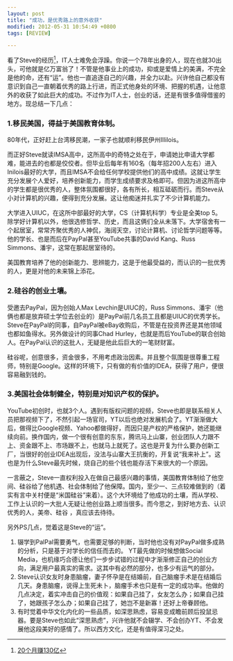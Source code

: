 ```yaml
---
layout: post
title: "成功，是优秀路上的意外收获"
modified: 2012-05-31 10:54:49 +0800
tags: [REVIEW]

---
```


看了Steve的经历[^This book]，IT人士难免会浮躁。你说一个78年出身的人，现在也就30出头，可他就是亿万富翁了！不管是他事业上的成功，抑或是爱情上的美满，不完全是他的命，还有“运”。他也一直追逐自己的兴趣，并全力以赴。兴许他自己都没有意识到自己一直朝着优秀的路上行进，而正式他身处的环境、把握的机遇，让他意外的收获了如此巨大的成功。不过作为IT人士，创业的话，还是有很多值得借鉴的地方。现总结一下几点： 
 
### 1.移民美国，得益于美国教育体制。 

80年代，正好赶上台湾移民潮，一家子也就顺利移民伊州Illilois。 

而正好Steve就读IMSA高中，这所高中的奇特之处在于，申请她比申请大学都难，能进去的也都是佼佼者。但毕业后每年有160名（每年招200人左右）进入Inilois最好的大学，而且IMSA不会给任何学校提供他们的高中成绩。这就让学生充分发展个人爱好，培养创新能力，而学生成绩要求及格即可。但因为进这所高中的学生都是很优秀的人，整体氛围都很好，各有所长，相互砥砺而行。而Steve从小对计算机的兴趣，便得到充分发展。这让他痴迷并扎实了不少计算机能力。 

大学进入UIUC，在这所中部最好的大学，CS（计算机科学）专业是全美top 5。除学好计算机以外，他很选修哲学、历史，而且这俩们全从未落下。大学宿舍有一个起居室，常常齐聚优秀的人神侃，海阔天空，讨论计算机、讨论哲学问题等等。他的学长、也是而后在PayPal甚至YouTube共事的David Kang、Russ Simmons、潘宇，这常在那起居室待的。 

美国教育培养了他的创新能力、思辨能力，这是于他最受益的，而认识的一批优秀的人，更是对他的未来锦上添花。 
 
### 2.硅谷的创业土壤。 
 
受邀去PayPal，因为创始人Max Levchin是UIUC的，Russ Simmons、潘宇（他俩也都是放弃硕士学位去创业的）是PayPal前几名员工且都是UIUC的优秀学长。Steve在PayPal的同事，自PayPal被eBay收购后，不管是在投资界还是其他领域也都如鱼得水。另外做设计的同事Chad Hurley，也就是而后YouTube的联合创始人。在PayPal认识的这批人，无疑是他此后巨大的一笔财财富。

硅谷呢，创意很多，资金很多，不用考虑政治因素。并且整个氛围是很尊重工程师，特别是Google。这样的环境下，只有做的有价值的IDEA，获得了用户，便很容易融到钱的。 
 
 
### 3.美国社会体制健全，特别是对知识产权的保护。 
 
YouTube初创时，也就3个人。遇到有版权问题的视频，Steve也即是联系相关人员把那视频下了，不然引起一场官司，YT以后也绝对发展机会了。YT渐渐做大后，做得比Google视频、Yahoo都做得好，而因只是产权的严格保护，她还能继续向前。换作国内，做一个很有创意的东东，腾讯马上山寨，创业团队人力跟不上、资金跟不上、市场跟不上，也就马上就死了。这也是开复为什么要办创新工厂，当很好的创业IDEA出现后，没法与山寨大王抗衡的，开复说“我来补上”。这也是为什么Steve最先时候，烧自己的些个钱也能存活下来很大的一个原因。 
 

一言蔽之，Steve一直权利投入在做自己最感兴趣的事情，美国教育体制给了他空间、硅谷给了他机遇、社会体制给了他保障。国内，至少一、三点较难做到的（着实有言中关村便是“米国硅谷”来着）。这个大环境给了他成功的土壤，而从学校、工作上认识的一大批人无疑让他创业路上顺当很多。而今思之，到好地方去、认识优秀的人，美帝、硅谷 ，真应该去待待。 


另外PS几点，觉着这是Steve的“运”。 

1. 辍学到PalPal需要勇气，也需要足够的判断，当时他也没有对PayPal做多成熟的分析，只是基于对学长的信任而去的。 YT最先做的时候想做Social Media，也机缘巧合德让他们一步步试错的过程中才渐渐修正自己的创业方向，满足用户最真实的需求。这其中有必然的部分，也多少有运气的部分。 
2. Steve认识女友时身患脑瘤，妻子怀孕是在结婚前，自己脑瘤手术是在结婚后几天。身患脑瘤，说得上生死未卜，脑瘤手术也只是有一定的成功率。他做的几点决定，着实冲击自己的价值观：如果自己挂了，女友怎么办；如果自己挂了，她跟孩子怎么办；如果自己挂了，她岂不是新寡！还好上帝眷顾他。 
3. 有时觉着中华文化内化的一些品质，如深思熟虑，容易变成瞻前顾后投鼠忌器。要是Steve也如此“深思熟虑”，兴许他就不会辍学、不会创办YT、不会发展他这段美好的感情了。所以西方文化，还是有值得深习之处。

[^This book]: [20个月赚130亿](http://book.douban.com/subject/6920100/)